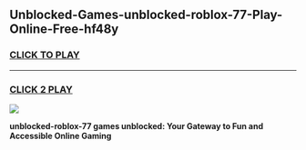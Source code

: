 
## Unblocked-Games-unblocked-roblox-77-Play-Online-Free-hf48y
<h3>
<a href="https://premium76.site?title=unblocked-roblox-77&ref=26A">CLICK TO PLAY</a></h3>
<hr>

<h3>
<a href="https://premium76.site?title=unblocked-roblox-77&ref=26A">CLICK 2 PLAY</a>
  
</h3>

<a href="https://premium76.site?title=unblocked-roblox-77&ref=26A"><img src="https://clearcache.store/games.png"></a>


**unblocked-roblox-77 games unblocked: Your Gateway to Fun and Accessible Online Gaming**
